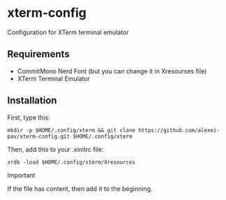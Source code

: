 # xterm-config
Configuration for XTerm terminal emulator

## Requirements
 - CommitMono Nerd Font (but you can change it in Xresourses file)
 - XTerm Terminal Emulator

## Installation 
First, type this:
```shell
mkdir -p $HOME/.config/xterm && git clone https://github.com/alexei-pav/xterm-config.git $HOME/.config/xterm
```
Then, add this to your .xinitrc file:
```shell 
xrdb -load $HOME/.config/xterm/Xresources 
```
> [!IMPORTANT]
> If the file has content, then add it to the beginning.
